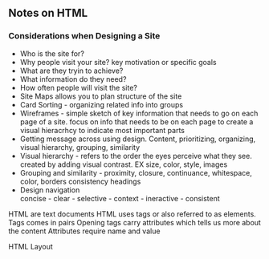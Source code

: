 ## Notes on HTML

### Considerations when Designing a Site
- Who is the site for?
- Why people visit your site?  key motivation or specific goals
- What are they tryin to achieve? 
- What information do they need?
- How often people will visit the site?
- Site Maps allows you to plan structure of the site
- Card Sorting - organizing related info into groups
- Wireframes - simple sketch of key information that needs to go on each page of a site. 
focus on info that needs to be on each page to create a visual hieracrhcy to indicate most important parts
- Getting message across using design. Content, prioritizing, organizing, visual hierarchy, grouping, similarity
- Visual hierarchy - refers to the order the eyes perceive what they see. 
created by adding visual contrast. EX size, color, style, images
- Grouping and similarity - proximity, closure, continuance, whitespace, color, borders
consistency headings
- Design navigation  
concise - clear - selective - context - ineractive - consistent


HTML are text documents
HTML uses tags or also referred to as elements. 
Tags comes in pairs
Opening tags carry attributes which tells us more about the content
Attributes require name and value


HTML Layout



